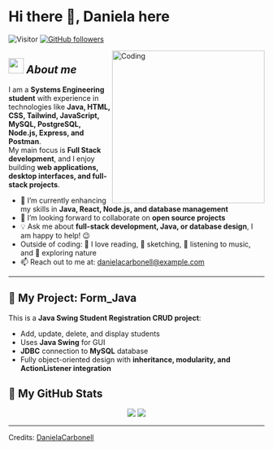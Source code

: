 # Hi there 👋, Daniela here  
![Visitor](https://visitor-badge.laobi.icu/badge?page_id=DanielaCarbonell.Form_Java) [![GitHub followers](https://img.shields.io/github/followers/DanielaCarbonell.svg?style=social&label=Follow)](https://github.com/DanielaCarbonell?tab=followers)<br/>

<img align="right" width=300px alt="Coding" src="https://c.tenor.com/GN73MKBawZYAAAAi/busy-cute.gif" />

## <img src="https://media.giphy.com/media/ObNTw8Uzwy6KQ/giphy.gif" width="30px">&nbsp;***About me***

I am a **Systems Engineering student** with experience in technologies like **Java, HTML, CSS, Tailwind, JavaScript, MySQL, PostgreSQL, Node.js, Express, and Postman**.  
My main focus is **Full Stack development**, and I enjoy building **web applications, desktop interfaces, and full-stack projects**.  

- 🌱 I’m currently enhancing my skills in **Java, React, Node.js, and database management**  
- 👯 I’m looking forward to collaborate on **open source projects**  
- 💡 Ask me about **full-stack development, Java, or database design**, I am happy to help! 😉  
- Outside of coding: 📖 I love reading, 🎨 sketching, 🎵 listening to music, and 🌴 exploring nature  
- 📫 Reach out to me at: <a href="mailto:d.carbonellbatista@gmail.com">danielacarbonell@example.com</a>

---

## 🚀 My Project: Form_Java

This is a **Java Swing Student Registration CRUD project**:

- Add, update, delete, and display students  
- Uses **Java Swing** for GUI  
- **JDBC** connection to **MySQL** database  
- Fully object-oriented design with **inheritance, modularity, and ActionListener integration**  


## 👀 My GitHub Stats

<div align="center">
  <img src="https://github-readme-stats.vercel.app/api?username=DanielaCarbonell&show_icons=true&include_all_commits=true" />
  <img src="https://github-readme-stats.vercel.app/api/top-langs/?username=DanielaCarbonell&layout=compact" />
</div>

---

Credits: <a href="https://github.com/DanielaCarbonell">DanielaCarbonell</a>

